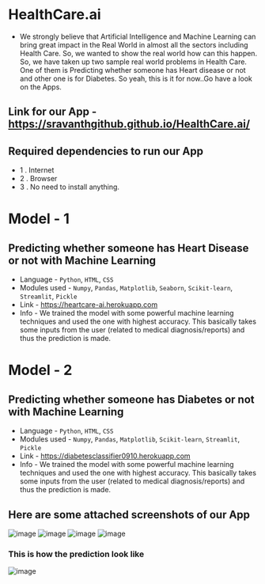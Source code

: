 # HealthCare.ai

* We strongly believe that Artificial Intelligence and Machine Learning can bring great impact in the Real World in almost all the sectors including Health Care. So, we wanted to show the real world how can this happen. So, we have taken up two sample real world problems in Health Care. One of them is Predicting whether someone has Heart disease or not and other one is for Diabetes. So yeah, this is it for now..Go have a look on the Apps.

## Link for our App - https://sravanthgithub.github.io/HealthCare.ai/

## Required dependencies to run our App 
* 1 . Internet
* 2 . Browser
* 3 . No need to install anything.

# Model - 1
## Predicting whether someone has Heart Disease or not with Machine Learning
* Language - `Python`, `HTML`, `CSS`
* Modules used - `Numpy`, `Pandas`, `Matplotlib`, `Seaborn`, `Scikit-learn`, `Streamlit`, `Pickle`
* Link - https://heartcare-ai.herokuapp.com
* Info - We trained the model with some powerful machine learning techniques and used the one with highest accuracy. This basically takes some inputs from the user (related to medical diagnosis/reports) and thus the prediction is made.

# Model - 2
## Predicting whether someone has Diabetes or not with Machine Learning
* Language - `Python`, `HTML`, `CSS`
* Modules used - `Numpy`, `Pandas`, `Matplotlib`, `Scikit-learn`, `Streamlit`, `Pickle`
* Link - https://diabetesclassifier0910.herokuapp.com
* Info - We trained the model with some powerful machine learning techniques and used the one with highest accuracy. This basically takes some inputs from the user (related to medical diagnosis/reports) and thus the prediction is made.

## Here are some attached screenshots of our App

![image](https://user-images.githubusercontent.com/77894804/139586630-5bff6f04-7a0e-4938-a218-bacf27420cc0.png)
![image](https://user-images.githubusercontent.com/77894804/139586830-4ec2b54a-8bfb-4752-bc80-d73bf9212906.png)
![image](https://user-images.githubusercontent.com/77894804/139586847-d7ee4fe9-98d2-45e2-a158-b193681bfbca.png)
![image](https://user-images.githubusercontent.com/77894804/139586916-af4d9b73-e14b-40c6-b4c8-662c05700d66.png)

### This is how the prediction look like
![image](https://user-images.githubusercontent.com/77894804/139586902-ea0cf97d-26f0-4d69-961a-084cdbd101d8.png)



